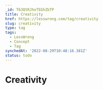 ```yaml
---
_id: T63QtRJhoTEGhZbTP
title: Creativity
href: https://lesswrong.com/tag/creativity
slug: creativity
type: tag
tags:
  - LessWrong
  - Concept
  - Tag
synchedAt: '2022-08-29T10:48:16.381Z'
status: todo
---
```


# Creativity
